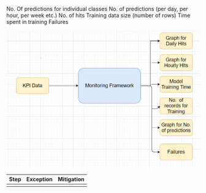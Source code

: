 
No. Of predictions for individual classes
No. of  predictions (per day, per hour, per week etc.)
No. of hits
Training data size (number of rows)
Time spent in training
Failures


![Technical solution design](../img/Monitoring.png)

Step|	Exception|	Mitigation|
------|------|-----|
|  |   |  |
		



